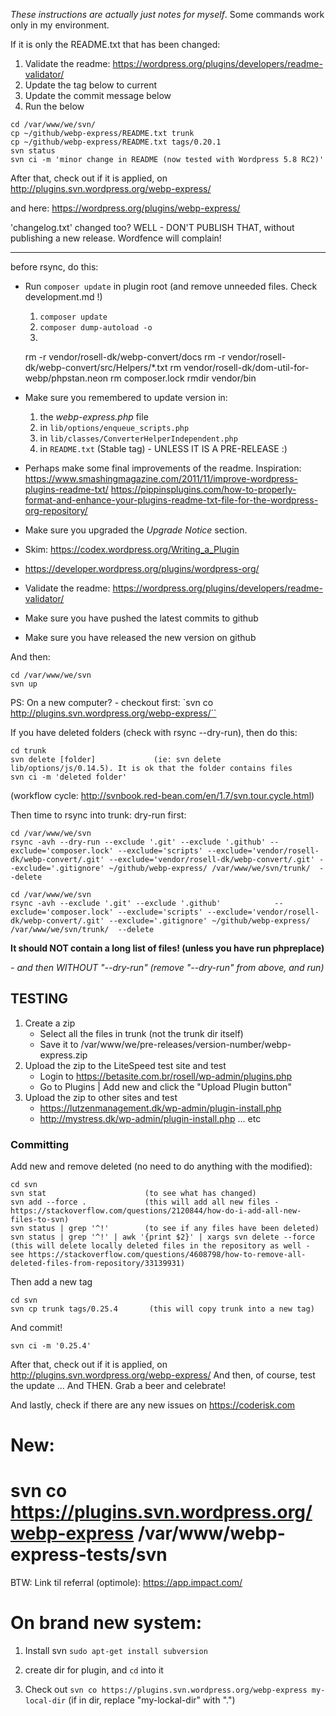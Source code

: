 *These instructions are actually just notes for myself*. Some commands work only in my environment.

If it is only the README.txt that has been changed:

1. Validate the readme: https://wordpress.org/plugins/developers/readme-validator/
2. Update the tag below to current
3. Update the commit message below
4. Run the below
```
cd /var/www/we/svn/
cp ~/github/webp-express/README.txt trunk
cp ~/github/webp-express/README.txt tags/0.20.1
svn status
svn ci -m 'minor change in README (now tested with Wordpress 5.8 RC2)'
```

After that, check out if it is applied, on http://plugins.svn.wordpress.org/webp-express/

and here:
https://wordpress.org/plugins/webp-express/

'changelog.txt' changed too?
WELL - DON'T PUBLISH THAT, without publishing a new release. Wordfence will complain!

-------------------





before rsync, do this:

- Run `composer update` in plugin root (and remove unneeded files. Check development.md !)
  1. `composer update`
  2. `composer dump-autoload -o`
  3.  
    rm -r vendor/rosell-dk/webp-convert/docs
    rm -r vendor/rosell-dk/webp-convert/src/Helpers/*.txt
    rm vendor/rosell-dk/dom-util-for-webp/phpstan.neon
    rm composer.lock
    rmdir vendor/bin

- Make sure you remembered to update version in:
  1. the *webp-express.php* file
  2. in `lib/options/enqueue_scripts.php`
  3. in `lib/classes/ConverterHelperIndependent.php`
  4. in `README.txt` (Stable tag) - UNLESS IT IS A PRE-RELEASE :)
- Perhaps make some final improvements of the readme.
    Inspiration: https://www.smashingmagazine.com/2011/11/improve-wordpress-plugins-readme-txt/
https://pippinsplugins.com/how-to-properly-format-and-enhance-your-plugins-readme-txt-file-for-the-wordpress-org-repository/
- Make sure you upgraded the *Upgrade Notice* section.
- Skim: https://codex.wordpress.org/Writing_a_Plugin
- https://developer.wordpress.org/plugins/wordpress-org/
- Validate the readme: https://wordpress.org/plugins/developers/readme-validator/
- Make sure you have pushed the latest commits to github
- Make sure you have released the new version on github

And then:

```
cd /var/www/we/svn
svn up
```
PS: On a new computer? - checkout first: `svn co http://plugins.svn.wordpress.org/webp-express/``


If you have deleted folders (check with rsync --dry-run), then do this:
```
cd trunk
svn delete [folder]             (ie: svn delete lib/options/js/0.14.5). It is ok that the folder contains files
svn ci -m 'deleted folder'
```
(workflow cycle: http://svnbook.red-bean.com/en/1.7/svn.tour.cycle.html)

Then time to rsync into trunk:
dry-run first:
```
cd /var/www/we/svn
rsync -avh --dry-run --exclude '.git' --exclude '.github' --exclude='composer.lock' --exclude='scripts' --exclude='vendor/rosell-dk/webp-convert/.git' --exclude='vendor/rosell-dk/webp-convert/.git' --exclude='.gitignore' ~/github/webp-express/ /var/www/we/svn/trunk/  --delete
```

```
cd /var/www/we/svn
rsync -avh --exclude '.git' --exclude '.github'            --exclude='composer.lock' --exclude='scripts' --exclude='vendor/rosell-dk/webp-convert/.git' --exclude='.gitignore' ~/github/webp-express/ /var/www/we/svn/trunk/  --delete
```

**It should NOT contain a long list of files! (unless you have run phpreplace)**

*- and then WITHOUT "--dry-run" (remove "--dry-run" from above, and run)*


## TESTING

1. Create a zip
   - Select all the files in trunk (not the trunk dir itself)
   - Save it to /var/www/we/pre-releases/version-number/webp-express.zip
2. Upload the zip to the LiteSpeed test site and test
   - Login to https://betasite.com.br/rosell/wp-admin/plugins.php
   - Go to Plugins | Add new and click the "Upload Plugin button"
3. Upload the zip to other sites and test
   - https://lutzenmanagement.dk/wp-admin/plugin-install.php
   - http://mystress.dk/wp-admin/plugin-install.php
   ... etc


### Committing
Add new and remove deleted (no need to do anything with the modified):
```
cd svn
svn stat                      (to see what has changed)
svn add --force .             (this will add all new files - https://stackoverflow.com/questions/2120844/how-do-i-add-all-new-files-to-svn)
svn status | grep '^!'        (to see if any files have been deleted)
svn status | grep '^!' | awk '{print $2}' | xargs svn delete --force          (this will delete locally deleted files in the repository as well - see https://stackoverflow.com/questions/4608798/how-to-remove-all-deleted-files-from-repository/33139931)
```

Then add a new tag
```
cd svn
svn cp trunk tags/0.25.4       (this will copy trunk into a new tag)
```

And commit!
```
svn ci -m '0.25.4'
```


After that, check out if it is applied, on http://plugins.svn.wordpress.org/webp-express/
And then, of course, test the update
... And THEN. Grab a beer and celebrate!

And lastly, check if there are any new issues on https://coderisk.com


# New:

# svn co https://plugins.svn.wordpress.org/webp-express /var/www/webp-express-tests/svn


BTW: Link til referral (optimole): https://app.impact.com/



# On brand new system:

1. Install svn
`sudo apt-get install subversion`

2. create dir for plugin, and `cd` into it
3. Check out
`svn co https://plugins.svn.wordpress.org/webp-express my-local-dir` (if in dir, replace "my-lockal-dir" with ".")
